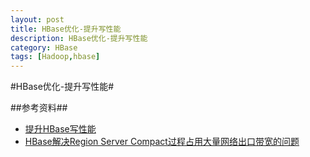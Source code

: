 ```yaml
---
layout: post
title: HBase优化-提升写性能
description: HBase优化-提升写性能
category: HBase
tags: [Hadoop,hbase]
---
```

#HBase优化-提升写性能#

##参考资料##

* [提升HBase写性能](http://joshuasabrina.iteye.com/blog/1798239)
* [HBase解决Region Server Compact过程占用大量网络出口带宽的问题](http://www.cnblogs.com/panfeng412/archive/2012/10/17/how-to-resolve-hbase-region-server-compaction-taking-up-too-much-network-bandwidth.html)